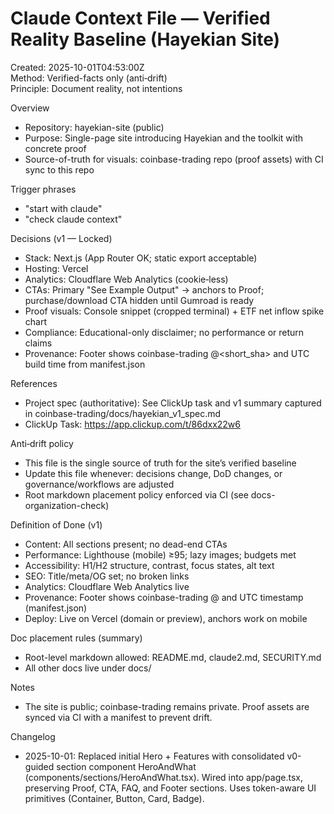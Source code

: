 # Claude Context File — Verified Reality Baseline (Hayekian Site)
Created: 2025-10-01T04:53:00Z  
Method: Verified-facts only (anti‑drift)  
Principle: Document reality, not intentions

Overview
- Repository: hayekian-site (public)
- Purpose: Single-page site introducing Hayekian and the toolkit with concrete proof
- Source-of-truth for visuals: coinbase-trading repo (proof assets) with CI sync to this repo

Trigger phrases
- "start with claude"
- "check claude context"

Decisions (v1 — Locked)
- Stack: Next.js (App Router OK; static export acceptable)
- Hosting: Vercel
- Analytics: Cloudflare Web Analytics (cookie‑less)
- CTAs: Primary "See Example Output" → anchors to Proof; purchase/download CTA hidden until Gumroad is ready
- Proof visuals: Console snippet (cropped terminal) + ETF net inflow spike chart
- Compliance: Educational-only disclaimer; no performance or return claims
- Provenance: Footer shows coinbase-trading @<short_sha> and UTC build time from manifest.json

References
- Project spec (authoritative): See ClickUp task and v1 summary captured in coinbase-trading/docs/hayekian_v1_spec.md
- ClickUp Task: https://app.clickup.com/t/86dxx22w6

Anti‑drift policy
- This file is the single source of truth for the site’s verified baseline
- Update this file whenever: decisions change, DoD changes, or governance/workflows are adjusted
- Root markdown placement policy enforced via CI (see docs-organization-check)

Definition of Done (v1)
- Content: All sections present; no dead-end CTAs
- Performance: Lighthouse (mobile) ≥95; lazy images; budgets met
- Accessibility: H1/H2 structure, contrast, focus states, alt text
- SEO: Title/meta/OG set; no broken links
- Analytics: Cloudflare Web Analytics live
- Provenance: Footer shows coinbase-trading @<sha> and UTC timestamp (manifest.json)
- Deploy: Live on Vercel (domain or preview), anchors work on mobile

Doc placement rules (summary)
- Root-level markdown allowed: README.md, claude2.md, SECURITY.md
- All other docs live under docs/

Notes
- The site is public; coinbase-trading remains private. Proof assets are synced via CI with a manifest to prevent drift.

Changelog
- 2025-10-01: Replaced initial Hero + Features with consolidated v0-guided section component HeroAndWhat (components/sections/HeroAndWhat.tsx). Wired into app/page.tsx, preserving Proof, CTA, FAQ, and Footer sections. Uses token-aware UI primitives (Container, Button, Card, Badge).
